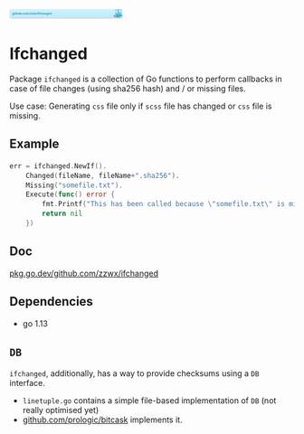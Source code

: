 [![github.com/zzwx/ifchanged](./doc/gobadge.svg)](https://pkg.go.dev/github.com/zzwx/ifchanged)

# Ifchanged

Package `ifchanged` is a collection of Go functions to perform callbacks in case of file changes (using sha256 hash)
and / or missing files.

Use case: Generating `css` file only if `scss` file has changed or `css` file is missing.

## Example

```go
err = ifchanged.NewIf().
    Changed(fileName, fileName+".sha256").
    Missing("somefile.txt").
    Execute(func() error {
        fmt.Printf("This has been called because \"somefile.txt\" is missing or %v has changed\n", fileName)
        return nil
    })
```

## Doc

[pkg.go.dev/github.com/zzwx/ifchanged](https://pkg.go.dev/github.com/zzwx/ifchanged)

## Dependencies

* go 1.13

## `DB` 

`ifchanged`, additionally, has a way to provide checksums using a `DB` interface.

* `linetuple.go` contains a simple file-based implementation of `DB` (not really optimised yet)
* [github.com/prologic/bitcask](github.com/prologic/bitcask) implements it.
